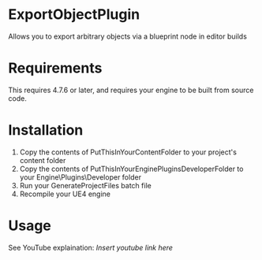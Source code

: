 # ExportObjectPlugin
Allows you to export arbitrary objects via a blueprint node in editor builds

# Requirements

This requires 4.7.6 or later, and requires your engine to be built from source code.

# Installation

1. Copy the contents of PutThisInYourContentFolder to your project's content folder
1. Copy the contents of PutThisInYourEnginePluginsDeveloperFolder to your Engine\Plugins\Developer folder
1. Run your GenerateProjectFiles batch file
1. Recompile your UE4 engine

# Usage

See YouTube explaination: *Insert youtube link here*